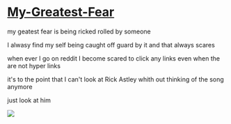 # [My-Greatest-Fear](https://www.youtube.com/watch?v=xvFZjo5PgG0)

my geatest fear is being ricked rolled by someone

I alwasy find my self being caught off guard by it and that always scares

when ever I go on reddit I become scared to click any links even when the are not hyper links

it's to the point that I can't look at Rick Astley whith out thinking of the song anymore

just look at him

![](https://media.tenor.com/x8v1oNUOmg4AAAAd/rickroll-roll.gif)
